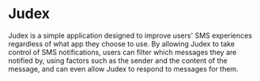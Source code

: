# Judex
Judex is a simple application designed to improve users' SMS experiences regardless of what app they choose to use.
By allowing Judex to take control of SMS notifications, users can filter which messages they are notified by, using factors such as the sender and the content of the message, and can even allow Judex to respond to messages for them.
